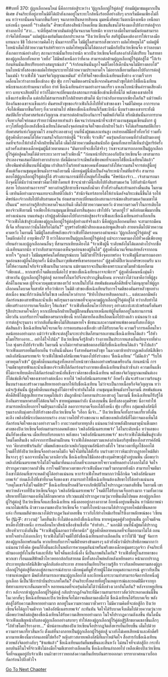 ##บทที่ 370: ผู้ถูกเลือกคนใหม่
นี่คือการต่อสู้ระหว่าง ‘ผู้ถูกเลือกผู้ไร้คู่ต่อสู้’ ย่อมมีผู้มาชมดูมากเป็นพิเศษ
อัจฉริยะที่อยู่ภายในมิติได้เฝ้าสังเกตอยู่ในระยะใกล้หนึ่งร้อยลี้อย่างลับๆ แรกเริ่มมีคนเพียงไม่กี่คน ทว่าจากนั้นคนจึงมากขึ้นเรื่อยๆ จนกลายเป็นหลายสิบคน
มุมหนึ่งทิศตะวันตกเฉียงเหนือ เหนือผาแห่งหนึ่ง
บุคคลที่ “ร่างติดกัน” ศีรษะทั้งสองสีหน้าโหดเหี้ยม มีแขนสี่แขนได้จ้องมองไปยังการต่อสู้จากห่างออกไป
“สวะ... จะดีที่สุดถ้าพวกมันต่อสู้กันจนบาดเจ็บหนัก หากเราลงมือในยามนั้นย่อมสามารถกำจัดได้ทั้งหมด”
แฝดผู้น้องแย้มยิ้มแปลกประหลาด
“ปิงเว่ยเซียนจื่อ สตรีผู้นั้นคงต้องการให้เราลงมือแทนนาง ชิชิ ไปเอาความคิดโง่ๆ นั่นมาจากที่ใด ไม่มีผู้ใดสามารถสั่งพวกเรา แฝดไท่หยุนได้”
แฝดผู้พี่ใบหน้าเต็มไปด้วยความเจ้าเล่ห์ร้ายกาจ
แฝดไท่หยุนนี้ไม่ได้ตกลงร่วมมือกับปิงเว่ยเซียนจื่อ ทว่าลอบมาสังเกตการณ์อย่างลับๆ
สถานการณ์นั้นเรียบง่ายนัก พวกปิงเว่ยเซียนจื่อทั้งสองกำลังได้เปรียบ
ในสายตาของผู้ถูกเลือกทั้งหลาย ‘เหยื่อ’ ได้มีพลังเหนือกว่าที่คาด สามารถต่อต้านผู้ถูกเลือกผู้ไร้คู่ต่อสู้ได้
“ไอ้เจ้าก้อนหินนั่นเสียเปรียบอย่างสมบูรณ์แล้ว”
“เจ้าก้อนหินนั่นถูกโจมตีโดยไอ้เด็กนั่นจนไม่มีทางตอบโต้”
บนใบหน้าทั้งสองของแฝดไท่หยุนระบายไปด้วยความประหลาดใจ ไม่อยากเชื่อยามที่มองไปยังการต่อสู้
ในแม่น้ำ
จ้าวเฟิงใช้ ‘เนตรจิตวิญญาณเหมันต์’ ทำให้จิตใจของชื่อเฉิงเทียนแข็งค้าง ความเร็วการเคลื่อนไหวร่างกายเชื่องช้าลง
ฟุ่บ ฟุ่บ
การโจมตีของศรน้ำแข็งจากคันศรหลัวซุยได้ทำให้ชื่อเฉิงเทียนหนึบชาและสะท้านหนาวเยือก
ย่าห์
ชื่อเฉิงเทียนคำรามอย่างกราดเกรี้ยว แหงนใบหน้าขึ้นคำรามเสียงดังยาว แทบจะเสียสติไป ทว่าก็ไม่อาจเปลี่ยนแปลงสถานการณ์เชื่องช้าแข็งทื่อนี้ได้
พลังของเขาต่อให้แข็งแกร่งเพียงใด แต่กลับไม่สามารถเข้าใกล้ฝ่ายตรงข้ามได้ นับว่าน่าอับอายมากเพียงใดกัน?
แม้ว่าพลังป้องกันของเขาจะแข็งแกร่ง คันศรหลัวซุยของจ้าวเฟิงก็เล็งไปที่หัวเข่าของเขา โจมตีไม่หยุด อาการบาดเจ็บได้เพิ่มมากขึ้นเรื่อยๆ
ยิ่งเวลาผ่านไป สติของชื่อเฉิงเทียนก็เริ่มชะงักนิ่ง
นี่บนร่างของเขากระทั่งมีสมบัติเกี่ยวกับศาสตร์แห่งวิญญาณ สามารถต่อต้านป้องกันการโจมตีพลังจิตได้ หรือมิเช่นนั้นอาการบาดเจ็บทางจิตใจย่อมเลวร้ายกว่านี้หลายเท่าแล้ว
ชัดเจนว่าก่อนหน้าที่จะเข้าร่วมงานชุมนุมเซียนมังกร ผู้อาวุโสที่อยู่เบื้องหลังชื่อเฉิงเทียนได้คาดถึงจุดอ่อนด้านจิตใจของอีกฝ่ายไว้แล้ว จึงได้เตรียมสมบัติเกี่ยวกับศาสตร์แห่งวิญญาณไว้
ลานประลองชางกู่
บนที่นั่งผู้ชมและแท่นสูง เหล่ายอดฝีมือทั่วทั้งทวีป รวมทั้งผู้สูงศักดิ์บางคนได้ให้ความสนใจกับการต่อสู้นี้
“จ้าวเฟิง จ้าวเฟิง”
คนรุ่นหลังบางคนที่กำลังเฝ้ามองอยู่อดที่จะร้องให้กำลังใจอีกฝ่ายขึ้นไม่ได้ เต็มไปด้วยความตื่นเต้นนับถือ
ผู้คนทั้งหลายได้เห็นปาฏิหาริย์ครั้งแล้วครั้งเล่าของเด็กหนุ่มผู้นี้ด้วยตาตนเอง
“มันยากที่จะเชื่อได้จริงๆ ว่าเขาจะสามารถกลายเป็นผู้ถูกเลือกผู้ไร้คู่ต่อสู้คนใหม่ได้ด้วยระยะเวลารวดเร็วเพียงนี้”
“ก่อนหน้าที่ประลองกับปิงเว่ยเซียนจื่อ เขาสามารถประลองจนเสมอได้อย่างยากลำบาก บัดนี้มิคาดว่าจะมีพลังเพียงพอที่จะตอบโต้ชื่อเฉิงเทียนได้แล้ว”
เสียงพึมพำดังขึ้นบนที่นั่งผู้ชม เก้าสิบเก้าในร้อยส่วนของคนทั้งหมดกำลังให้ความสนใจการต่อสู้นี้อยู่
ตั้งแต่เริ่มงานชุมนุมเซียนมังกรจนถึงยามนี้ เด็กหนุ่มผู้นี้นับเป็นอัจฉริยะหน้าใหม่ที่แท้จริง สามารถตอบโต้ผู้ถูกเลือกผู้ไร้คู่ต่อสู้ได้ สร้างสถานการณ์ที่ยิ่งใหญ่ครั้งใหม่ขึ้น
“ศิษย์น้องจ้าว... เจ้าสามารถมาถึงจุดนี้ได้นับว่านำพาข่าวดีมาให้ข้าโดยแท้ ข้าจะนำข่าวดีนี้กลับไปยังสิบสามแคว้น ไปยังสำนักจันทร์สลาย ไปบอกท่านอาจารย์”
หยางก่านรู้สึกซาบซึ้งจนหลั่งน้ำตา ทั่วทั้งร่างสั่นสะท้านอย่างตื่นเต้น
ในยามนี้ เขายินดีอย่างมากจนแทบจะเสียสติไปแล้ว
“สำนักจันทร์สลายได้ให้กำเนิดอัจฉริยะเช่นนี้ขึ้นได้ รอให้ศิษย์น้องจ้าวกลับไปยังสิบสามแคว้น ย่อมสามารถเปลี่ยนแปลงสถานการณ์ของสิบสามแคว้นเมฆาได้เป็นแน่”
หยางก่านรู้สึกประหลาดใจและยินดี เต็มไปด้วยความคาดหวัง
ด้วยความรวดเร็วในการเติบโตของจ้าวเฟิงยามนี้ รอเพียงให้งานชุมนุมเซียนมังกรสิ้นสุดลง เข้าไปยัง ‘มรดกยู่ไว่’ พลังย่อมเพิ่มมากขึ้นอย่างแน่นอน
บนแท่นสูง
เก้าผู้สูงศักดิ์มองไปยังการต่อสู้ของจ้าวเฟิงและชื่อเฉิงเทียนอย่างเยือกเย็น
“จ้าวเฟิงได้เข้าสู่ระดับของผู้ถูกเลือกผู้ไร้คู่ต่อสู้อย่างแท้จริงแล้ว นี่คือผู้ถูกเลือกคนที่หก จะสามารถมีคนที่เจ็ด หรือมากกว่านั้นได้หรือไม่กัน?”
บุรุษร่างยักษ์ผิวสีทองแดงเอ่ยพูดเสียงต่ำ สายตาเต็มไปด้วยความคาดหวัง
ในยามนี้ ไม่มีผู้ใดสงสัยพลังของจ้าวเฟิงที่ได้ครอบครองตำแหน่ง ‘ผู้ถูกเลือกผู้ไร้คู่ต่อสู้’ คนใหม่อีกต่อไป
อายุเพียง17 ปี ทว่าได้กลายเป็นผู้ถูกเลือกผู้ไร้คู่ต่อสู้ แม้จะกวาดตามองไปทั่วคงมีเพียงหยูเทียนฮ่าวและผู้ถูกเลือกคนอื่นๆ ที่สามารถเทียบเคียงได้
“จ้าวเฟิงผู้นี้ ระดับพลังไม่ได้แตกต่างไปจากชื่อเฉิงเทียนมากนัก ทว่ากลับสามารถมองเห็นจุดอ่อนของผู้อื่นได้”
ผู้สูงศักดิ์ฉวนเจี่ยนเอ่ยหลังจากถอนหายใจ
“ถูกแล้ว ไม่มีมนุษย์คนใดที่สมบูรณ์แบบ ไม่มีวิชาที่ไร้ซึ่งจุดบกพร่อง จ้าวเฟิงผู้นี้สามารถมองหาจุดอ่อนของผู้อื่นได้ทุกครั้ง นี่นับเป็นอาวุธพิเศษที่เขาครอบครอง”
ผู้สูงศักดิ์ปี้เยว่ผงกศีรษะยอมรับ นางได้ให้ความสนใจกับจ้าวเฟิงมาเป็นเวลานาน แม้ยามแรกจะเป็นเพียงเพราะแมวขโมยตัวน้อยก็ตาม
“เพียงแต่... หากเขายังโจมตีแบบนี้ต่อไป ขาของชื่อเฉิงเทียนอาจจะพิการ”
ผู้สูงศักดิ์คนหนึ่งมุ่นคิ้วเข้าหากัน
ผู้ถูกเลือกผู้ไร้คู่ต่อสู้ หลายครั้งในทวีปจึงจะปรากฏขึ้นสักคน อาจกล่าวได้ว่าเขาคือว่าที่ผู้สูงศักดิ์ในอนาคต ผู้ที่จะควบคุมชะตาของทวีป
หากเป็นไปได้ สหพันธ์แดนศักดิ์สิทธิ์จะไม่อนุญาตให้ผู้ถูกเลือกคนใดบาดเจ็บสาหัส หรือว่าพิการ
ในมิติ
เข่าของชื่อเฉิงเทียนรับการโจมตีของคันศรหลัวซุยอย่างต่อเนื่อง ขณะที่ก้าวเดินก็เริ่มโซเซ เคลื่อนไหวลำบาก
“ข้ายิงไปหลายสิบดอกแล้ว... แต่ละดอกมีพลังกัดกร่อนของสายฟ้าและน้ำแข็ง พลังรุนแรงมากพอที่จะคุกคามผู้ถูกเลือกผู้ไร้คู่ต่อสู้ได้ ทว่ากลับทำได้เพียงสร้างอาการบาดเจ็บเล็กๆ ให้แก่เขา”
จ้าวเฟิงที่เคลื่อนไหวไปรอบๆ อย่างสะเปะสะปะพร้อมรั้งคันศรรู้สึกประหลาดใจเล็กๆ
หากเปลี่ยนอีกฝ่ายเป็นผู้ฝึกตนขั้นนายเหนือแท้ผู้อื่นที่ตกอยู่ในสถานการณ์เดียวกัน แบกรับการโจมตีของศรมากเพียงนี้ หากไม่ตายก็คงเสียเลือดเนื้อไปบ้างแล้ว
แน่นอนว่า
แม้การต่อสู้จะรุนแรง ทว่ากลับสั้นเพียงไม่กี่สิบลมหายใจ ชัยชนะและความพ่ายแพ้ของคนทั้งสองได้ถูกตัดสินแล้ว
ชื่อเฉิงเทียนจิตใจบาดเจ็บ การตอบสนองเชื่องช้า เข่าได้รับบาดเจ็บ ความเร็วการเคลื่อนไหวลดน้อยลงอย่างมาก
แม้ว่าจ้าวเฟิงจะต่อสู้ในระยะประชิดก็สามารถเอาชนะชื่อเฉิงเทียนได้แล้ว
“ไอ้หัวขโมยไร้ยางอาย... อย่าได้ใจไปนัก”
ปิงเว่ยเซียนจื่อรู้สึกตัว ร่างกายเป็นประกายแสงเย็นเยียบจากที่ห่างไกล พุ่งตรงไปยังจ้าวเฟิง
ในยามนี้ นางไม่อาจทำตามข้อตกลงที่มีกับชื่อเฉิงเทียนได้แล้ว
“ช้าไปแล้ว”
จ้าวเฟิงเผยรอยยิ้มเยือกเย็น ร่างยืนนิ่งมั่นคง รั้งสายคันศรหลัวซุย ในดวงตาซ้ายปรากฏเพลิงอัสนีสีเขียว
เพลิงอัสนีเนตรเทพเจ้า
จ้าวเฟิงใช้เพลิงอัสนีเทพเจ้ามองไปยังร่างของ ‘ชื่อเฉิงเทียน’
“ไม่ดีแล้ว”
“รีบให้เขาหยุดเร็วเข้า”
ผู้สูงศักดิ์บนแท่นสูงทั้งหลายใบหน้าขาวซีดลงอย่างพร้อมเพรียงกัน
ก่อนหน้านี้ การโจมตีธาตุสายฟ้าและน้ำแข็งของจ้าวเฟิงได้กัดกร่อนร่างกายของชื่อเฉิงเทียนซ้ำแล้วซ้ำเล่า
ความเย็นแข็งที่ไม่อาจเทียบเคียงได้กัดกร่อนผิวหนังที่แข็งราวศิลาของชื่อเฉิงเทียน พลังของจิตวิญญาณเหมันต์เองก็ได้แช่แข็งจิตใจของเขาอย่างต่อเนื่อง
หากใช้ ‘เพลิงอัสนีเนตรเทพเจ้า’ อีกครั้ง มันจะสร้างความร้อนสูงขึ้นบนร่างและสร้างความเสียหายอย่างมากให้กับชื่อเฉิงเทียน ไม่ว่าจะเป็นกายเนื้อหรือจิตวิญญาณ
ทว่า
แม้จะรู้เช่นนั้น ผู้สูงศักดิ์บนแท่นสูงก็ไม่อาจที่จะทำอันใดได้
งานชุมนุมเซียนมังกรในยามนี้ สหพันธ์แดนศักดิ์สิทธิ์ได้สูญเสียการควบคุมไปแล้ว มันถูกชักนำโดยลานประลองชางกู่
ในยามนี้ ชื่อเฉิงเทียนก็รับรู้ได้ถึงอันตรายมหาศาลที่ไล่ต้อนจิตใจ
ชายหนุ่มหมดกำลัง นั่งลงบนพื้น มือทั้งสองกุมศีรษะ นี่อาจทำให้สามารถหลีกเลี่ยงการโจมตีรุนแรงนั้นได้ ลดอาการบาดเจ็บลงได้กึ่งหนึ่ง
ฟุ่บ เปรี้ยง
กลุ่มเพลิงอัสนีที่รุนแรงกลับมุ่งตรงไปยังร่างของปิงเว่ยเซียนจื่อ
“เฮือก นี่เจ้า...”
ปิงเว่ยเซียนจื่อทั้งกราดเกรี้ยวทั้งตื่นตะลึง เพลิงอัสนีระเบิดออกบนร่าง อาละวาดไปทั่วร่างของนาง พลังของเพลิงอัสนีที่ไม่อาจมองเห็นได้กัดกร่อนจิตใจของนางอย่างรวดเร็ว อาละวาดทำลายทุกสิ่ง
แน่นอนว่าด้วยพลังฝึกตนธาตุน้ำแข็งมหาศาลของปิงเว่ยเซียนจื่อย่อมสามารถลดพลังของ ‘เพลิงอัสนีเนตรเทพเจ้า’ ได้ในระดับหนึ่ง ทว่าผลของมันก็ยังคงชัดเจน
เมื่อเทียบกับรอบแรก พลังของ ‘เพลิงอัสนีเนตรเทพเจ้า’ ของจ้าวเฟิงได้เพิ่มขึ้นสู่ระดับใหม่โดยสิ้นเชิง
หลังจากการปิดด่านฝึกตน จ้าวเฟิงได้หลอมรวมแหล่งกำเนิดบริสุทธิ์ของไอสวรรค์อัสนีจาก ‘ศิลาสายฟ้าเร้นลับ’ เพิ่มพลังของเปลวเพลิงวิญญาณอัสนีอย่างตั้งใจ
วิชาดวงตาที่ถูกใช้ออกได้โจมตีไปยังปิงเว่ยเซียนจื่ออย่างคาดไม่ถึง จิตใจไม่ทันได้ตั้งรับ บนร่างขาวราวหิมะปรากฏรอยไหม้สีดำขึ้นจางๆ
ฮูว์
นอกจากนั้นในเวลาเดียวกัน ชื่อเฉิงเทียนใช้มือสองข้างกุมศีรษะคู้ตัวอยู่บนพื้น เมื่อพบว่าเพลิงอัสนีเนตรเทพเจ้าไม่ได้โจมตีมาที่ตนเองก็อดที่จะถอนหายใจยาวเหยียดอย่างโล่งอกไม่ได้ จิตใจปรากฏความหวาดกลัวขึ้น
การโจมตีวิชาดวงตาของจ้าวเฟิงนั้นความเร็วมากมายยิ่งนัก สามารถโจมตีมาถึงเขาได้ก่อนที่เขาจะหดตัวคู้ได้อย่างแน่นอน
หากจ้าวเฟิงโหดร้ายมากกว่านี้อีกนิด ‘เพลิงอัสนีเนตรเทพเจ้า’ ย่อมเล็งไปที่เข่าที่บาดเจ็บของเขา สามารถทำให้ชื่อเฉิงเทียนต้องเสียขาไปได้อย่างแน่นอน
“เหตุใดเขาจึงไม่โจมตีข้า?”
ชื่อเฉิงเทียนที่รอดชีวิตจากภัยพิบัติในใจปรากฏความสงสัยขึ้น
ในยามนี้ เขาพบว่าหลังจากที่ปิงเว่ยเซียนจื่อถูก ‘เพลิงอัสนีเนตรเทพเจ้า’ โจมตีก็ได้รับบาดเจ็บอย่างมาก รวมทั้งความเสียหายที่ไม่อาจมองเห็นได้อีกมหาศาล
บริเวณแม่น้ำปรากฏความวุ่นวายขึ้นเต็มไปหมด
สองผู้ถูกเลือกผู้ไร้คู่ต่อสู้ ปิงเว่ยเซียนจื่อและชื่อเฉิงเทียน หนึ่งลอยอยู่กลางอากาศ อีกหนึ่งอยู่บนพื้นดิน ทว่ามีสภาพน่าอนาถไม่แพ้กัน
ผิวขาวงดงามของปิงเว่ยเซียนจื่อ รวมทั้งใบหน้างดงามได้ปรากฏรอยไหม้ดำขึ้นหลายแห่ง
เรือนผมสีดำของนางได้ปรากฏควันดำลอยขึ้น ราวกับไก่ย่างไหม้เกรียมไร้ซึ่งภาพลักษณ์ของ ‘เซียนจื่อ (仙子: สาวงาม)’ โดยสิ้นเชิง
ยิ่งไม่ต้องเอ่ยถึงชื่อเฉิงเทียน ชายหนุ่มคุดคู้ตัวอยู่บนพื้น ถูกโจมตีจนขาเดี้ยงไปข้างหนึ่ง การเคลื่อนไหวสีหน้าเชื่องช้าแข็งทื่อ
“ฮ่าฮ่าฮ่า...”
นอกมิติ บนที่นั่งผู้ชมได้ปรากฏเสียงหัวเราะดังลั่นขึ้น
“จ้าวเฟิงผู้นี้ฉลาดกว่าที่คาดนัก”
ผู้สูงศักดิ์หลายคนอดที่จะยิ้มออกมาไม่ได้ ถอนหายใจอย่างโล่งอกเล็กๆ
จ้าวเฟิงไม่ได้โจมตีไปยังชื่อเฉิงเทียนอย่างเลือดเย็น ทว่าใช้วิธี ‘ข่มขู่’ จัดการสองผู้ถูกเลือกพร้อมกัน หากเทียบกับการโจมตีฝ่ายตรงข้ามตรงๆ แล้วยังนับว่ามีประสิทธิภาพมากกว่า
แน่นอนว่ายิ่งคิด ผู้คนก็ยิ่งตื่นตะลึงในพลังการควบคุมอันน่าพรั่นพรึงของเด็กหนุ่มตระกูลจ้าว
อัจฉริยะที่เฝ้ามองอยู่ทั้งในที่แจ้งและที่ลับ จิตใจตื่นตะลึงนิ่งอึ้ง
นี่เป็นภาพอันใดกัน?
จ้าวเฟิงที่อยู่ในสายตาของพวกเขา เรือนผมสีฟ้าพลิ้วไหวหยอกล้อกับสายลม มือทั้งสองไพล่หลังหลังเหยียดตรง หน้าผากปรากฏประกายบุปผาอัสนีสีเขียวดูลึกลับส่องประกาย สายตาเย็นเยียบไร้ความรู้สึก ราวกับเหยียดหยามสองผู้ถูกเลือกผู้ไร้คู่ต่อสู้ที่ตกลงสู่สถานการณ์ลำบาก
เด็กหนุ่มที่ดูชั่วร้ายผู้นี้ได้ควบคุมสถานการณ์ ดูราวกับเป็นราชาแห่งหมู่มาร
มีพลังที่สามารถเอาชนะผู้ถูกเลือกได้ และอีกหนึ่งกระบวนท่าสามารถจัดการอีกหนึ่งผู้ถูกเลือก
นี่เป็นวิธีการบ้าบิ่นประเภทใดกัน?
อัจฉริยะทั้งหลายที่อยู่ในเหตุการณ์และยอดฝีมือจากทุกทิศทางแทบจะกลั้นลมหายใจ
หลายคนอดที่จะครุ่นคิดไม่ได้ว่านี่คือช่วงเวลาอันใดกัน?
หลังจากหยูเทียนฮ่าว หลังจากห้าผู้ถูกเลือกผู้ไร้คู่ต่อสู้ กลับปรากฏอัจฉริยะที่มีความสามารถราวสัตว์ประหลาดเช่นนี้ขึ้น
ในเวลาสั้นๆ ชื่อเฉิงเทียนและปิงเว่ยเซียนจื่อไม่อาจผลีผลามลงมือได้
ชื่อเฉิงเทียนได้รับบาดเจ็บ พลังต่อสู้ได้รับความเสียหายอย่างมาก ตกอยู่ในความหวาดผวาชั่วคราว ไม่มีความคิดที่จะต่อสู้อีก
ปิงเว่ยเซียนจื่อได้ถูกโจมตีจาก ‘เพลิงอัสนีเนตรเทพเจ้า’ กะทันหัน จิตใจได้รับบาดเจ็บเต็มไปด้วยความวุ่นวาย เมื่อพบว่าพลังต่อสู้ของชื่อเฉิงเทียนได้รับความเสียหายอย่างมาก ในใจก็ปรากฏความลังเลขึ้น
ทันใดนั้น
จ้าวเฟิงเผชิญหน้ากับสองผู้ถูกเลือกอย่างสบายๆ ทำให้สองผู้ถูกเลือกผู้ไร้คู่ต่อสู้รู้สึกขลาดเขลาขึ้นเล็กๆ
“ไอ้หัวขโมยไร้ยางอาย...”
นัยน์ตาหงส์ของปิงเว่ยเซียนจื่อปรากฎจิตสังหารเย็นเยียบขึ้น เต็มไปด้วยความกราดเกรี้ยวสิ้นหวัง
ตั้งแต่ที่นางกลายเป็นผู้ถูกเลือกผู้ไร้คู่ต่อสู้ นางยังไม่เคยเสียหน้าและศักดิ์ศรีมากมายเพียงนี้มาก่อนเลยมิใช่หรือ?
หญิงสาวสลายเพลิงอัสนีที่เผาไหม้จิตใจ สื่อสารกับชื่อเฉิงเทียนด้วยพลังจิตอย่างลับๆ
“ข้าแพ้แล้ว”
ชื่อเฉิงเทียนแย้มยิ้มขมขื่นและสิ้นหวัง ไม่สนใจที่จะต่อสู้อีก กระทั่งลอบยินดีในใจที่จ้าวเฟิงไม่ลงมือโจมตีเขาอย่างเลือดเย็น
ชื่อเฉิงเทียนล่าถอยไป เหลือเพียงปิงเว่ยเซียนจื่อที่จนมุมอยู่กับจ้าวเฟิง บนผิวขาวราวหยกส่งความเย็นเยียบอันตรายออกมา บรรยากาศหนาวเยือกกัดกร่อนไปถึงหัวใจ


[Go To Next Chapter]( ./150.md)